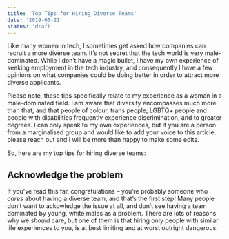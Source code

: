 ```yaml
---
title: 'Top Tips for Hiring Diverse Teams'
date: '2019-05-21'
status: 'draft'
---
```


Like many women in tech, I sometimes get asked how companies can recruit a more diverse team. It’s not secret that the tech world is very male-dominated. While I don’t have a magic bullet, I have my own experience of seeking employment in the tech industry, and consequently I have a few opinions on what companies could be doing better in order to attract more diverse applicants.

Please note, these tips specifically relate to my experience as a woman in a male-dominated field. I am aware that diversity encompasses much more than that, and that people of colour, trans people, LGBTQ+ people and people with disabilities frequently experience discrimination, and to greater degrees. I can only speak to my own experiences, but if you are a person from a marginalised group and would like to add your voice to this article, please reach out and I will be more than happy to make some edits.

So, here are my top tips for hiring diverse teams:

## Acknowledge the problem

If you’ve read this far, congratulations – you’re probably someone who _cares_ about having a diverse team, and that’s the first step! Many people don’t want to ackowledge the issue at all, and don’t see having a team dominated by young, white males as a problem. There are lots of reasons why we _should_ care, but one of them is that hiring only people with similar life experiences to you, is at best limiting and at worst outright dangerous.

